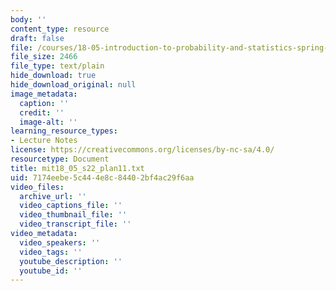 ```yaml
---
body: ''
content_type: resource
draft: false
file: /courses/18-05-introduction-to-probability-and-statistics-spring-2022/mit18_05_s22_plan11.txt
file_size: 2466
file_type: text/plain
hide_download: true
hide_download_original: null
image_metadata:
  caption: ''
  credit: ''
  image-alt: ''
learning_resource_types:
- Lecture Notes
license: https://creativecommons.org/licenses/by-nc-sa/4.0/
resourcetype: Document
title: mit18_05_s22_plan11.txt
uid: 7174eebe-5c44-4e8c-8440-2bf4ac29f6aa
video_files:
  archive_url: ''
  video_captions_file: ''
  video_thumbnail_file: ''
  video_transcript_file: ''
video_metadata:
  video_speakers: ''
  video_tags: ''
  youtube_description: ''
  youtube_id: ''
---
```

